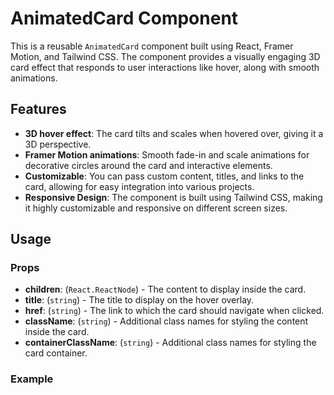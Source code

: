 # AnimatedCard Component

This is a reusable `AnimatedCard` component built using React, Framer Motion, and Tailwind CSS. The component provides a visually engaging 3D card effect that responds to user interactions like hover, along with smooth animations.

## Features

- **3D hover effect**: The card tilts and scales when hovered over, giving it a 3D perspective.
- **Framer Motion animations**: Smooth fade-in and scale animations for decorative circles around the card and interactive elements.
- **Customizable**: You can pass custom content, titles, and links to the card, allowing for easy integration into various projects.
- **Responsive Design**: The component is built using Tailwind CSS, making it highly customizable and responsive on different screen sizes.

## Usage

### Props

- **children**: (`React.ReactNode`) - The content to display inside the card.
- **title**: (`string`) - The title to display on the hover overlay.
- **href**: (`string`) - The link to which the card should navigate when clicked.
- **className**: (`string`) - Additional class names for styling the content inside the card.
- **containerClassName**: (`string`) - Additional class names for styling the card container.

### Example